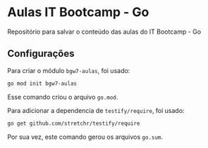 # Aulas IT Bootcamp - Go
Repositório para salvar o conteúdo das aulas do IT Bootcamp - Go

## Configurações
Para criar o módulo `bgw7-aulas`, foi usado:
```bash
go mod init bgw7-aulas
```
Esse comando criou o arquivo `go.mod`.

Para adicionar a dependencia de `testify/require`, foi usado:
```bash
go get github.com/stretchr/testify/require
```
Por sua vez, este comando gerou os arquivos `go.sum`.

